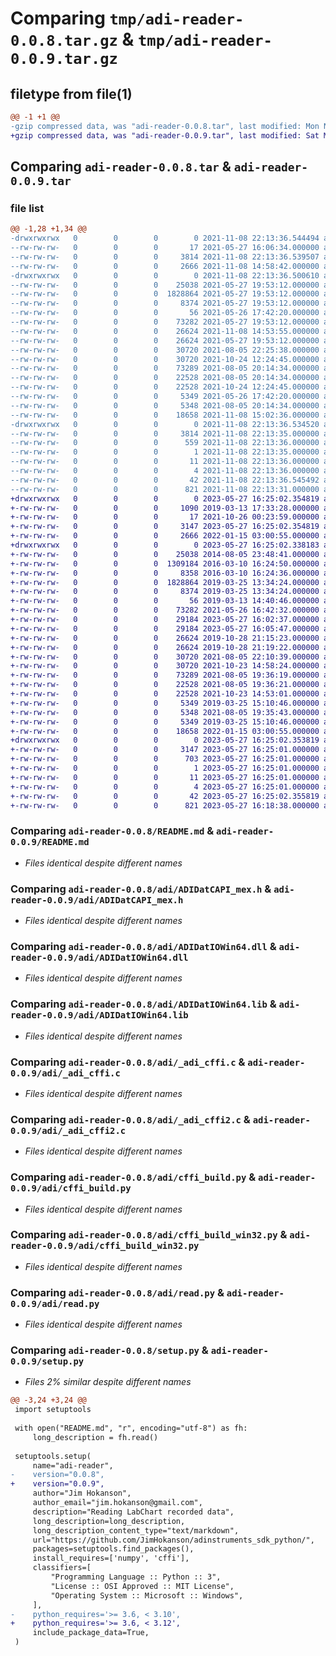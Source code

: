 # Comparing `tmp/adi-reader-0.0.8.tar.gz` & `tmp/adi-reader-0.0.9.tar.gz`

## filetype from file(1)

```diff
@@ -1 +1 @@
-gzip compressed data, was "adi-reader-0.0.8.tar", last modified: Mon Nov  8 22:13:36 2021, max compression
+gzip compressed data, was "adi-reader-0.0.9.tar", last modified: Sat May 27 16:25:02 2023, max compression
```

## Comparing `adi-reader-0.0.8.tar` & `adi-reader-0.0.9.tar`

### file list

```diff
@@ -1,28 +1,34 @@
-drwxrwxrwx   0        0        0        0 2021-11-08 22:13:36.544494 adi-reader-0.0.8/
--rw-rw-rw-   0        0        0       17 2021-05-27 16:06:34.000000 adi-reader-0.0.8/MANIFEST.in
--rw-rw-rw-   0        0        0     3814 2021-11-08 22:13:36.539507 adi-reader-0.0.8/PKG-INFO
--rw-rw-rw-   0        0        0     2666 2021-11-08 14:58:42.000000 adi-reader-0.0.8/README.md
-drwxrwxrwx   0        0        0        0 2021-11-08 22:13:36.500610 adi-reader-0.0.8/adi/
--rw-rw-rw-   0        0        0    25038 2021-05-27 19:53:12.000000 adi-reader-0.0.8/adi/ADIDatCAPI_mex.h
--rw-rw-rw-   0        0        0  1828864 2021-05-27 19:53:12.000000 adi-reader-0.0.8/adi/ADIDatIOWin64.dll
--rw-rw-rw-   0        0        0     8374 2021-05-27 19:53:12.000000 adi-reader-0.0.8/adi/ADIDatIOWin64.lib
--rw-rw-rw-   0        0        0       56 2021-05-26 17:42:20.000000 adi-reader-0.0.8/adi/__init__.py
--rw-rw-rw-   0        0        0    73282 2021-05-27 19:53:12.000000 adi-reader-0.0.8/adi/_adi_cffi.c
--rw-rw-rw-   0        0        0    26624 2021-11-08 14:53:55.000000 adi-reader-0.0.8/adi/_adi_cffi.cp36-win_amd64.pyd
--rw-rw-rw-   0        0        0    26624 2021-05-27 19:53:12.000000 adi-reader-0.0.8/adi/_adi_cffi.cp37-win_amd64.pyd
--rw-rw-rw-   0        0        0    30720 2021-08-05 22:25:38.000000 adi-reader-0.0.8/adi/_adi_cffi.cp38-win_amd64.pyd
--rw-rw-rw-   0        0        0    30720 2021-10-24 12:24:45.000000 adi-reader-0.0.8/adi/_adi_cffi.cp39-win_amd64.pyd
--rw-rw-rw-   0        0        0    73289 2021-08-05 20:14:34.000000 adi-reader-0.0.8/adi/_adi_cffi2.c
--rw-rw-rw-   0        0        0    22528 2021-08-05 20:14:34.000000 adi-reader-0.0.8/adi/_adi_cffi2.cp38-win32.pyd
--rw-rw-rw-   0        0        0    22528 2021-10-24 12:24:45.000000 adi-reader-0.0.8/adi/_adi_cffi2.cp39-win32.pyd
--rw-rw-rw-   0        0        0     5349 2021-05-26 17:42:20.000000 adi-reader-0.0.8/adi/cffi_build.py
--rw-rw-rw-   0        0        0     5348 2021-08-05 20:14:34.000000 adi-reader-0.0.8/adi/cffi_build_win32.py
--rw-rw-rw-   0        0        0    18658 2021-11-08 15:02:36.000000 adi-reader-0.0.8/adi/read.py
-drwxrwxrwx   0        0        0        0 2021-11-08 22:13:36.534520 adi-reader-0.0.8/adi_reader.egg-info/
--rw-rw-rw-   0        0        0     3814 2021-11-08 22:13:35.000000 adi-reader-0.0.8/adi_reader.egg-info/PKG-INFO
--rw-rw-rw-   0        0        0      559 2021-11-08 22:13:36.000000 adi-reader-0.0.8/adi_reader.egg-info/SOURCES.txt
--rw-rw-rw-   0        0        0        1 2021-11-08 22:13:35.000000 adi-reader-0.0.8/adi_reader.egg-info/dependency_links.txt
--rw-rw-rw-   0        0        0       11 2021-11-08 22:13:36.000000 adi-reader-0.0.8/adi_reader.egg-info/requires.txt
--rw-rw-rw-   0        0        0        4 2021-11-08 22:13:36.000000 adi-reader-0.0.8/adi_reader.egg-info/top_level.txt
--rw-rw-rw-   0        0        0       42 2021-11-08 22:13:36.545492 adi-reader-0.0.8/setup.cfg
--rw-rw-rw-   0        0        0      821 2021-11-08 22:13:31.000000 adi-reader-0.0.8/setup.py
+drwxrwxrwx   0        0        0        0 2023-05-27 16:25:02.354819 adi-reader-0.0.9/
+-rw-rw-rw-   0        0        0     1090 2019-03-13 17:33:28.000000 adi-reader-0.0.9/LICENSE
+-rw-rw-rw-   0        0        0       17 2021-10-26 00:23:59.000000 adi-reader-0.0.9/MANIFEST.in
+-rw-rw-rw-   0        0        0     3147 2023-05-27 16:25:02.354819 adi-reader-0.0.9/PKG-INFO
+-rw-rw-rw-   0        0        0     2666 2022-01-15 03:00:55.000000 adi-reader-0.0.9/README.md
+drwxrwxrwx   0        0        0        0 2023-05-27 16:25:02.338183 adi-reader-0.0.9/adi/
+-rw-rw-rw-   0        0        0    25038 2014-08-05 23:48:41.000000 adi-reader-0.0.9/adi/ADIDatCAPI_mex.h
+-rw-rw-rw-   0        0        0  1309184 2016-03-10 16:24:50.000000 adi-reader-0.0.9/adi/ADIDatIOWin.dll
+-rw-rw-rw-   0        0        0     8358 2016-03-10 16:24:36.000000 adi-reader-0.0.9/adi/ADIDatIOWin.lib
+-rw-rw-rw-   0        0        0  1828864 2019-03-25 13:34:24.000000 adi-reader-0.0.9/adi/ADIDatIOWin64.dll
+-rw-rw-rw-   0        0        0     8374 2019-03-25 13:34:24.000000 adi-reader-0.0.9/adi/ADIDatIOWin64.lib
+-rw-rw-rw-   0        0        0       56 2019-03-13 14:40:46.000000 adi-reader-0.0.9/adi/__init__.py
+-rw-rw-rw-   0        0        0    73282 2021-05-26 16:42:32.000000 adi-reader-0.0.9/adi/_adi_cffi.c
+-rw-rw-rw-   0        0        0    29184 2023-05-27 16:02:37.000000 adi-reader-0.0.9/adi/_adi_cffi.cp310-win_amd64.pyd
+-rw-rw-rw-   0        0        0    29184 2023-05-27 16:05:47.000000 adi-reader-0.0.9/adi/_adi_cffi.cp311-win_amd64.pyd
+-rw-rw-rw-   0        0        0    26624 2019-10-28 21:15:23.000000 adi-reader-0.0.9/adi/_adi_cffi.cp36-win_amd64.pyd
+-rw-rw-rw-   0        0        0    26624 2019-10-28 21:19:22.000000 adi-reader-0.0.9/adi/_adi_cffi.cp37-win_amd64.pyd
+-rw-rw-rw-   0        0        0    30720 2021-08-05 22:10:39.000000 adi-reader-0.0.9/adi/_adi_cffi.cp38-win_amd64.pyd
+-rw-rw-rw-   0        0        0    30720 2021-10-23 14:58:24.000000 adi-reader-0.0.9/adi/_adi_cffi.cp39-win_amd64.pyd
+-rw-rw-rw-   0        0        0    73289 2021-08-05 19:36:19.000000 adi-reader-0.0.9/adi/_adi_cffi2.c
+-rw-rw-rw-   0        0        0    22528 2021-08-05 19:36:21.000000 adi-reader-0.0.9/adi/_adi_cffi2.cp38-win32.pyd
+-rw-rw-rw-   0        0        0    22528 2021-10-23 14:53:01.000000 adi-reader-0.0.9/adi/_adi_cffi2.cp39-win32.pyd
+-rw-rw-rw-   0        0        0     5349 2019-03-25 15:10:46.000000 adi-reader-0.0.9/adi/cffi_build.py
+-rw-rw-rw-   0        0        0     5348 2021-08-05 19:35:43.000000 adi-reader-0.0.9/adi/cffi_build_win32.py
+-rw-rw-rw-   0        0        0     5349 2019-03-25 15:10:46.000000 adi-reader-0.0.9/adi/cffi_build_win32.py.bak
+-rw-rw-rw-   0        0        0    18658 2022-01-15 03:00:55.000000 adi-reader-0.0.9/adi/read.py
+drwxrwxrwx   0        0        0        0 2023-05-27 16:25:02.353819 adi-reader-0.0.9/adi_reader.egg-info/
+-rw-rw-rw-   0        0        0     3147 2023-05-27 16:25:01.000000 adi-reader-0.0.9/adi_reader.egg-info/PKG-INFO
+-rw-rw-rw-   0        0        0      703 2023-05-27 16:25:01.000000 adi-reader-0.0.9/adi_reader.egg-info/SOURCES.txt
+-rw-rw-rw-   0        0        0        1 2023-05-27 16:25:01.000000 adi-reader-0.0.9/adi_reader.egg-info/dependency_links.txt
+-rw-rw-rw-   0        0        0       11 2023-05-27 16:25:01.000000 adi-reader-0.0.9/adi_reader.egg-info/requires.txt
+-rw-rw-rw-   0        0        0        4 2023-05-27 16:25:01.000000 adi-reader-0.0.9/adi_reader.egg-info/top_level.txt
+-rw-rw-rw-   0        0        0       42 2023-05-27 16:25:02.355819 adi-reader-0.0.9/setup.cfg
+-rw-rw-rw-   0        0        0      821 2023-05-27 16:18:38.000000 adi-reader-0.0.9/setup.py
```

### Comparing `adi-reader-0.0.8/README.md` & `adi-reader-0.0.9/README.md`

 * *Files identical despite different names*

### Comparing `adi-reader-0.0.8/adi/ADIDatCAPI_mex.h` & `adi-reader-0.0.9/adi/ADIDatCAPI_mex.h`

 * *Files identical despite different names*

### Comparing `adi-reader-0.0.8/adi/ADIDatIOWin64.dll` & `adi-reader-0.0.9/adi/ADIDatIOWin64.dll`

 * *Files identical despite different names*

### Comparing `adi-reader-0.0.8/adi/ADIDatIOWin64.lib` & `adi-reader-0.0.9/adi/ADIDatIOWin64.lib`

 * *Files identical despite different names*

### Comparing `adi-reader-0.0.8/adi/_adi_cffi.c` & `adi-reader-0.0.9/adi/_adi_cffi.c`

 * *Files identical despite different names*

### Comparing `adi-reader-0.0.8/adi/_adi_cffi2.c` & `adi-reader-0.0.9/adi/_adi_cffi2.c`

 * *Files identical despite different names*

### Comparing `adi-reader-0.0.8/adi/cffi_build.py` & `adi-reader-0.0.9/adi/cffi_build.py`

 * *Files identical despite different names*

### Comparing `adi-reader-0.0.8/adi/cffi_build_win32.py` & `adi-reader-0.0.9/adi/cffi_build_win32.py`

 * *Files identical despite different names*

### Comparing `adi-reader-0.0.8/adi/read.py` & `adi-reader-0.0.9/adi/read.py`

 * *Files identical despite different names*

### Comparing `adi-reader-0.0.8/setup.py` & `adi-reader-0.0.9/setup.py`

 * *Files 2% similar despite different names*

```diff
@@ -3,24 +3,24 @@
 import setuptools
 
 with open("README.md", "r", encoding="utf-8") as fh:
     long_description = fh.read()
 
 setuptools.setup(
     name="adi-reader",
-    version="0.0.8",
+    version="0.0.9",
     author="Jim Hokanson",
     author_email="jim.hokanson@gmail.com",
     description="Reading LabChart recorded data",
     long_description=long_description,
     long_description_content_type="text/markdown",
     url="https://github.com/JimHokanson/adinstruments_sdk_python/",
     packages=setuptools.find_packages(),
     install_requires=['numpy', 'cffi'],
     classifiers=[
         "Programming Language :: Python :: 3",
         "License :: OSI Approved :: MIT License",
         "Operating System :: Microsoft :: Windows",
     ],
-    python_requires='>= 3.6, < 3.10',
+    python_requires='>= 3.6, < 3.12',
     include_package_data=True,
 )
```

